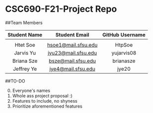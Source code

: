 # CSC690-F21-Project Repo

##Team Members

| Student Name | Student Email | GitHub Username |
|    :---:     |     :---:     |     :---:       |
|              |               |                 |
| Htet Soe     |hsoe1@mail.sfsu.edu| HtpSoe      |
| Jarvis Yu    |jyu23@mail.sfsu.edu| yujarvis08  |
| Briana Sze   |bsze@mail.sfsu.edu | brianasze   |
| Jeffrey Ye   |jye4@mail.sfsu.edu | jye20       |

##TO-DO

0. Everyone's names
1. Whole ass project proposal :)
2. Features to include, no shyness
3. Prioritize aforementioned features
